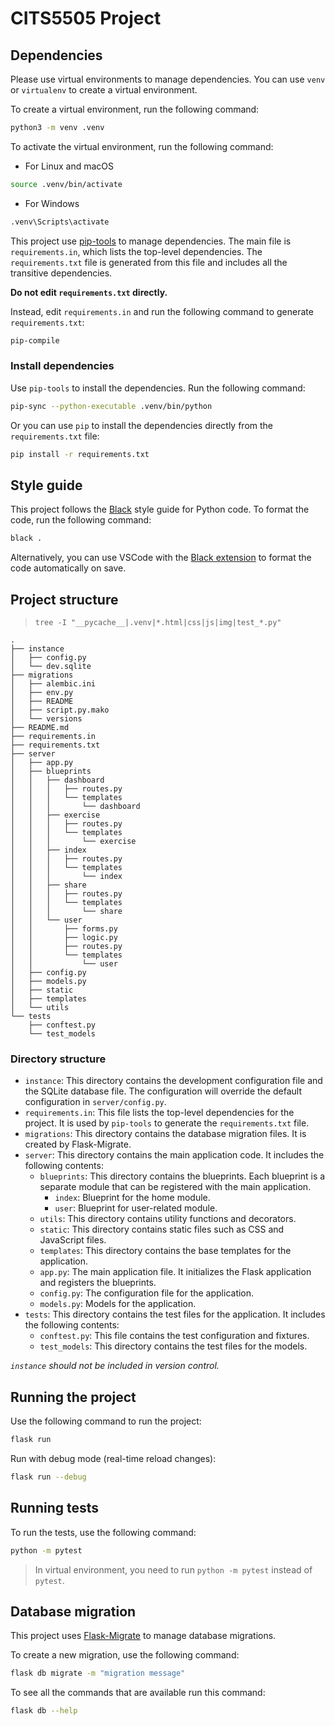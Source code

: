 # CITS5505 Project

## Dependencies

Please use virtual environments to manage dependencies. You can use `venv` or `virtualenv` to create a virtual
environment.

To create a virtual environment, run the following command:

```bash
python3 -m venv .venv
```

To activate the virtual environment, run the following command:

- For Linux and macOS

```bash
source .venv/bin/activate
```

- For Windows

```bash
.venv\Scripts\activate
```

This project use [pip-tools](https://github.com/jazzband/pip-tools) to manage dependencies. The main file is
`requirements.in`, which lists the top-level dependencies. The `requirements.txt` file is generated from this file and
includes all the transitive dependencies.

**Do not edit `requirements.txt` directly.**

Instead, edit `requirements.in` and run the following command to generate `requirements.txt`:

```bash
pip-compile
```

### Install dependencies

Use `pip-tools` to install the dependencies. Run the following command:

```bash
pip-sync --python-executable .venv/bin/python
```

Or you can use `pip` to install the dependencies directly from the `requirements.txt` file:

```bash
pip install -r requirements.txt
```

## Style guide

This project follows the [Black](https://black.readthedocs.io/en/stable/the_black_code_style/current_style.html) style
guide for Python code. To format the code, run the following command:

```bash
black .
```

Alternatively, you can use VSCode with
the [Black extension](https://marketplace.visualstudio.com/items/?itemName=ms-python.black-formatter) to format the code
automatically on save.

## Project structure

> `tree -I "__pycache__|.venv|*.html|css|js|img|test_*.py"`

```plaintext
.
├── instance
│   ├── config.py
│   └── dev.sqlite
├── migrations
│   ├── alembic.ini
│   ├── env.py
│   ├── README
│   ├── script.py.mako
│   └── versions
├── README.md
├── requirements.in
├── requirements.txt
├── server
│   ├── app.py
│   ├── blueprints
│   │   ├── dashboard
│   │   │   ├── routes.py
│   │   │   └── templates
│   │   │       └── dashboard
│   │   ├── exercise
│   │   │   ├── routes.py
│   │   │   └── templates
│   │   │       └── exercise
│   │   ├── index
│   │   │   ├── routes.py
│   │   │   └── templates
│   │   │       └── index
│   │   ├── share
│   │   │   ├── routes.py
│   │   │   └── templates
│   │   │       └── share
│   │   └── user
│   │       ├── forms.py
│   │       ├── logic.py
│   │       ├── routes.py
│   │       └── templates
│   │           └── user
│   ├── config.py
│   ├── models.py
│   ├── static
│   ├── templates
│   └── utils
└── tests
    ├── conftest.py
    └── test_models
```

### Directory structure

- `instance`: This directory contains the development configuration file and the SQLite database file. The configuration
  will override the default configuration in `server/config.py`.
- `requirements.in`: This file lists the top-level dependencies for the project. It is used by `pip-tools` to generate
  the `requirements.txt` file.
- `migrations`: This directory contains the database migration files. It is created by Flask-Migrate.
- `server`: This directory contains the main application code. It includes the following contents:
    - `blueprints`: This directory contains the blueprints. Each blueprint is a separate module that can be registered
      with the main application.
        - `index`: Blueprint for the home module.
        - `user`: Blueprint for user-related module.
    - `utils`: This directory contains utility functions and decorators.
    - `static`: This directory contains static files such as CSS and JavaScript files.
    - `templates`: This directory contains the base templates for the application.
    - `app.py`: The main application file. It initializes the Flask application and registers the blueprints.
    - `config.py`: The configuration file for the application.
    - `models.py`: Models for the application.
- `tests`: This directory contains the test files for the application. It includes the following contents:
    - `conftest.py`: This file contains the test configuration and fixtures.
    - `test_models`: This directory contains the test files for the models.

*`instance` should not be included in version control.*

## Running the project

Use the following command to run the project:

```bash
flask run
```

Run with debug mode (real-time reload changes):

```bash
flask run --debug
```

## Running tests

To run the tests, use the following command:

```bash
python -m pytest
```

> In virtual environment, you need to run `python -m pytest` instead of `pytest`.

## Database migration

This project uses [Flask-Migrate](https://flask-migrate.readthedocs.io/en/latest/) to manage database migrations.

To create a new migration, use the following command:

```bash
flask db migrate -m "migration message"
```

To see all the commands that are available run this command:

```bash
flask db --help
```
